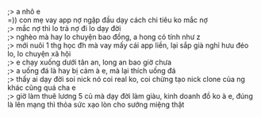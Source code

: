 ;> a nhô e<br>
=)) con mẹ vay app nợ ngập đầu dạy cách chi tiêu ko mắc nợ<br>
;> mắc nợ thì lo trả nợ đi lo dạy đời<br>
;> nghèo mà hay lo chuyện bao đồng, a hong có tính như z<br>
;> mới nuôi 1 thg học đh mà vay mấy cái app liền, lại sắp già nghỉ hưu đéo lo, lo chuyện xã hội<br>
;> e chạy xuống dưới tân an, long an bao giờ chưa<br>
;> a uống đá là hay bị cảm à e, mà lại thích uống đá<br>
;> thấy ai dạy đời soi nick nó coi real ko, coi chừng tạo nick clone của ng khác cũng quá cha e<br>
;> giờ làm thuê lương 5 củ mà dạy đời làm giàu, kinh doanh đồ ko à e, đúng là lên mạng thì thỏa sức xạo lòn cho sướng miệng thật
